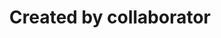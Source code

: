 ---
schema: default
title: Created by collaborator
organization: Sample Department
notes: "I'm @timwis-test on a team"
maintainer: ''
maintainer_email: ''
---
